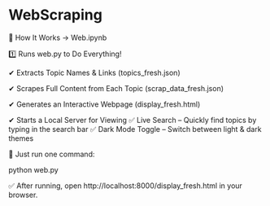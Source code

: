 # WebScraping



🔧 How It Works -> Web.ipynb

1️⃣ Runs web.py to Do Everything!

✔ Extracts Topic Names & Links (topics_fresh.json)

✔ Scrapes Full Content from Each Topic (scrap_data_fresh.json)

✔ Generates an Interactive Webpage (display_fresh.html)

✔ Starts a Local Server for Viewing
    ✅  Live Search – Quickly find topics by typing in the search bar
    ✅ Dark Mode Toggle – Switch between light & dark themes
    
📌 Just run one command:

python web.py


✅ After running, open http://localhost:8000/display_fresh.html in your browser.

